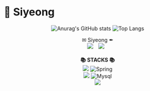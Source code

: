 # 👋 Siyeong
<div align=center vertical-align=middle> 
 
![Anurag's GitHub stats](https://github-readme-stats.vercel.app/api?username=syeong0013&theme=white&show_icons=true)
![Top Langs](https://github-readme-stats.vercel.app/api/top-langs/?username=syeong0013&layout=compact&theme=graywhite)
  
</div>
<div align=center> 
  <div>
    <div><a> ✉ Siyeong ✒ </a></div>
    <a href="https://velog.io/@siyeong" target="_blank"><img src="https://img.shields.io/badge/velog-6DB33F?style=flat-square&logo=velog&logoColor=white"/></a>  
    <a href="mailto:siyeong.backend@gmail.com">
      <img src="https://img.shields.io/badge/Gmail-d14836?style=flat-square&logo=Gmail&logoColor=white&link=mailto:siyeong.backend@gmail.com"
           style="height : auto; margin-left : 10px; margin-right : 10px;"/>
    </a>
    
  </div>
  </br>
  <div>
    <div><b> 📚 STACKS 📚  </b></div>
    <div>
    <img src="https://img.shields.io/badge/java-007396?style=for-the-badge&logo=java&logoColor=white"> 
    <img alt="Spring" src ="https://img.shields.io/badge/Spring-6DB33F.svg?&style=for-the-badge&logo=Spring&logoColor=white"/>
      <br>
    <img src="https://img.shields.io/badge/oracle-F80000?style=for-the-badge&logo=oracle&logoColor=white"> 
    <img alt="Mysql" src ="https://img.shields.io/badge/Mysql-4479A1.svg?&style=for-the-badge&logo=Mysql&logoColor=white"/>
    </div>
    <div>
    <img src="https://img.shields.io/badge/flutter-02569B?style=for-the-badge&logo=flutter&logoColor=white">
    </div>
  </div>
</div>
